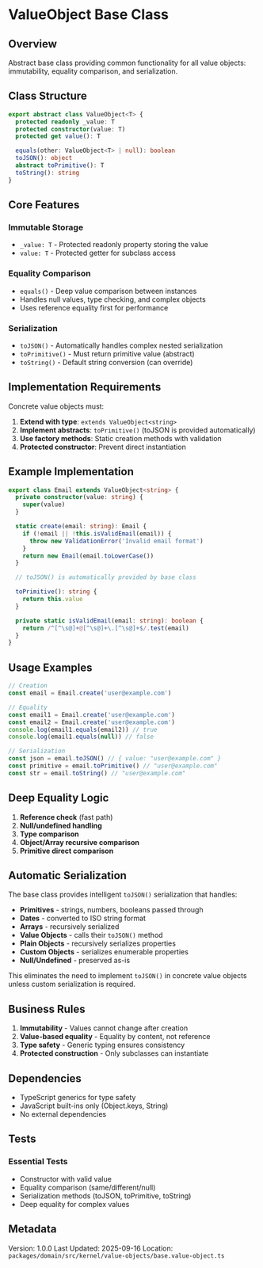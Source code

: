 # ValueObject Base Class

## Overview

Abstract base class providing common functionality for all value objects: immutability, equality comparison, and serialization.

## Class Structure

```typescript
export abstract class ValueObject<T> {
  protected readonly _value: T
  protected constructor(value: T)
  protected get value(): T

  equals(other: ValueObject<T> | null): boolean
  toJSON(): object
  abstract toPrimitive(): T
  toString(): string
}
```

## Core Features

### Immutable Storage

- `_value: T` - Protected readonly property storing the value
- `value: T` - Protected getter for subclass access

### Equality Comparison

- `equals()` - Deep value comparison between instances
- Handles null values, type checking, and complex objects
- Uses reference equality first for performance

### Serialization

- `toJSON()` - Automatically handles complex nested serialization
- `toPrimitive()` - Must return primitive value (abstract)
- `toString()` - Default string conversion (can override)

## Implementation Requirements

Concrete value objects must:

1. **Extend with type**: `extends ValueObject<string>`
2. **Implement abstracts**: `toPrimitive()` (toJSON is provided automatically)
3. **Use factory methods**: Static creation methods with validation
4. **Protected constructor**: Prevent direct instantiation

## Example Implementation

```typescript
export class Email extends ValueObject<string> {
  private constructor(value: string) {
    super(value)
  }

  static create(email: string): Email {
    if (!email || !this.isValidEmail(email)) {
      throw new ValidationError('Invalid email format')
    }
    return new Email(email.toLowerCase())
  }

  // toJSON() is automatically provided by base class

  toPrimitive(): string {
    return this.value
  }

  private static isValidEmail(email: string): boolean {
    return /^[^\s@]+@[^\s@]+\.[^\s@]+$/.test(email)
  }
}
```

## Usage Examples

```typescript
// Creation
const email = Email.create('user@example.com')

// Equality
const email1 = Email.create('user@example.com')
const email2 = Email.create('user@example.com')
console.log(email1.equals(email2)) // true
console.log(email1.equals(null)) // false

// Serialization
const json = email.toJSON() // { value: "user@example.com" }
const primitive = email.toPrimitive() // "user@example.com"
const str = email.toString() // "user@example.com"
```

## Deep Equality Logic

1. **Reference check** (fast path)
2. **Null/undefined handling**
3. **Type comparison**
4. **Object/Array recursive comparison**
5. **Primitive direct comparison**

## Automatic Serialization

The base class provides intelligent `toJSON()` serialization that handles:

- **Primitives** - strings, numbers, booleans passed through
- **Dates** - converted to ISO string format
- **Arrays** - recursively serialized
- **Value Objects** - calls their `toJSON()` method
- **Plain Objects** - recursively serializes properties
- **Custom Objects** - serializes enumerable properties
- **Null/Undefined** - preserved as-is

This eliminates the need to implement `toJSON()` in concrete value objects unless custom serialization is required.

## Business Rules

1. **Immutability** - Values cannot change after creation
2. **Value-based equality** - Equality by content, not reference
3. **Type safety** - Generic typing ensures consistency
4. **Protected construction** - Only subclasses can instantiate

## Dependencies

- TypeScript generics for type safety
- JavaScript built-ins only (Object.keys, String)
- No external dependencies

## Tests

### Essential Tests

- Constructor with valid value
- Equality comparison (same/different/null)
- Serialization methods (toJSON, toPrimitive, toString)
- Deep equality for complex values

## Metadata

Version: 1.0.0
Last Updated: 2025-09-16
Location: `packages/domain/src/kernel/value-objects/base.value-object.ts`
